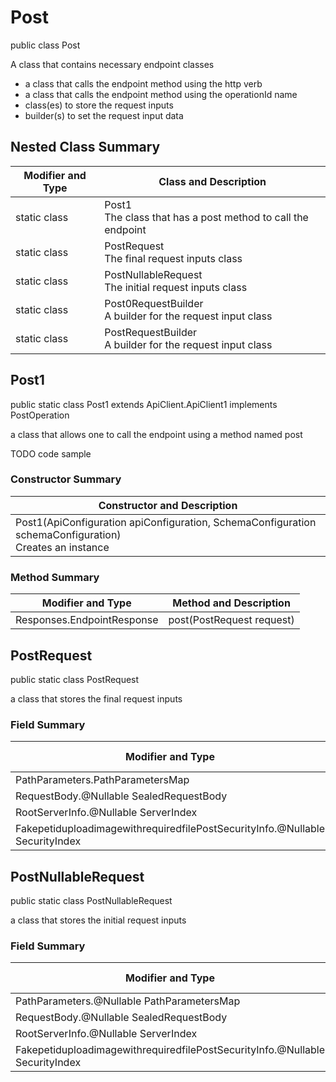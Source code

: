 # Post

public class Post

A class that contains necessary endpoint classes
- a class that calls the endpoint method using the http verb
- a class that calls the endpoint method using the operationId name
- class(es) to store the request inputs
- builder(s) to set the request input data

## Nested Class Summary
| Modifier and Type | Class and Description |
| ----------------- | --------------------- |
| static class      | Post1<br>The class that has a post method to call the endpoint |
| static class | PostRequest<br>The final request inputs class |
| static class | PostNullableRequest<br>The initial request inputs class |
| static class      | Post0RequestBuilder<br>A builder for the request input class |
| static class      | PostRequestBuilder<br>A builder for the request input class |

## Post1
public static class Post1 extends ApiClient.ApiClient1 implements PostOperation<br>

a class that allows one to call the endpoint using a method named post

TODO code sample

### Constructor Summary
| Constructor and Description |
| --------------------------- |
| Post1(ApiConfiguration apiConfiguration, SchemaConfiguration schemaConfiguration)<br>Creates an instance |

### Method Summary
| Modifier and Type | Method and Description |
| ----------------- | ---------------------- |
| Responses.EndpointResponse | post(PostRequest request) |

## PostRequest
public static class PostRequest<br>

a class that stores the final request inputs

### Field Summary
| Modifier and Type | Field and Description |
| ----------------- | --------------------- |
| PathParameters.PathParametersMap | pathParameters |
| RequestBody.@Nullable SealedRequestBody | requestBody |
| RootServerInfo.@Nullable ServerIndex | serverIndex |
| FakepetiduploadimagewithrequiredfilePostSecurityInfo.@Nullable SecurityIndex | securityIndex |

## PostNullableRequest
public static class PostNullableRequest<br>

a class that stores the initial request inputs

### Field Summary
| Modifier and Type | Field and Description |
| ----------------- | --------------------- |
| PathParameters.@Nullable PathParametersMap | pathParameters |
| RequestBody.@Nullable SealedRequestBody | requestBody |
| RootServerInfo.@Nullable ServerIndex | serverIndex |
| FakepetiduploadimagewithrequiredfilePostSecurityInfo.@Nullable SecurityIndex | securityIndex |

